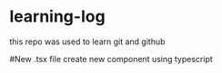# learning-log
this repo was used to learn git and github

#New .tsx file
create new component using typescript
